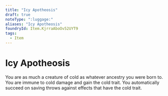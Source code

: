 ```yaml
---
title: "Icy Apotheosis"
draft: true
noteType: ":luggage:"
aliases: "Icy Apotheosis"
foundryId: Item.KjrraAboOv52UYT9
tags:
  - Item
---
```


# Icy Apotheosis

You are as much a creature of cold as whatever ancestry you were born to. You are immune to cold damage and gain the cold trait. You automatically succeed on saving throws against effects that have the cold trait.

